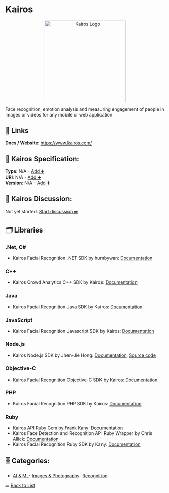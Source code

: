 # Kairos
<p align="center">
    <img width="256" src="https://raw.githubusercontent.com/apis-list/apis-list/main/apis/kairos/logo_256x256.png" alt="Kairos Logo"/>
</p>
Face recognition, emotion analysis and measuring engagement of people in images or videos for any mobile or web application

##  🔗 Links
**Docs / Website**: https://www.kairos.com/

## 🧬 Kairos Specification:
**Type**: N/A - [Add ➕](https://github.com/apis-list/apis-list/edit/main/apis/kairos/kairos.yaml)  
**URI**: N/A - [Add ➕](https://github.com/apis-list/apis-list/edit/main/apis/kairos/kairos.yaml)  
**Version**: N/A - [Add ➕](https://github.com/apis-list/apis-list/edit/main/apis/kairos/kairos.yaml)

## 💬 Kairos Discussion:
Not yet started. [Start discussion ➡️](https://github.com/apis-list/apis-list/discussions/new)

## 🗂️ Libraries
### .Net, C#
- Kairos Facial Recognition .NET SDK by humbywan: [Documentation](https://github.com/humbywan/Kairos.Net)
### C++
- Kairos Crowd Analytics C++ SDK by Kairos: [Documentation](https://www.kairos.com/crowd-analytics-sdk#trial)
### Java
- Kairos Facial Recognition Java SDK by Kairos: [Documentation](https://github.com/kairosinc/Kairos-SDK-Android)
### JavaScript
- Kairos Facial Recognition Javascript SDK by Kairos: [Documentation](https://github.com/kairosinc/Kairos-SDK-Javascript)
### Node.js
- Kairos Node.js SDK by Jhen-Jie Hong: [Documentation](https://www.npmjs.com/package/kairos-api), [Source code](https://github.com/jhen0409/node-kairos-api)
### Objective-C
- Kairos Facial Recognition Objective-C SDK by Kairos: [Documentation](https://github.com/kairosinc/Kairos-SDK-iOS)
### PHP
- Kairos Facial Recognition PHP SDK by Kairos: [Documentation](https://github.com/kairosinc/Kairos-SDK-PHP)
### Ruby
- Kairos API Ruby Gem by Frank Kany: [Documentation](https://rubygems.org/gems/kairos-api)
- Kairos Face Detection and Recognition API Ruby Wrapper by Chris Allick: [Documentation](https://rubygems.org/gems/kairos)
- Kairos Facial Recognition Ruby SDK by Kany: [Documentation](https://github.com/kany/kairos-api)


## 🗄️ Categories:
- [AI & ML](https://github.com/apis-list/apis-list#ai--ml-)- [Images & Photography](https://github.com/apis-list/apis-list#images--photography-)- [Recognition](https://github.com/apis-list/apis-list#recognition-)

🔙  [Back to List](https://github.com/apis-list/apis-list)
